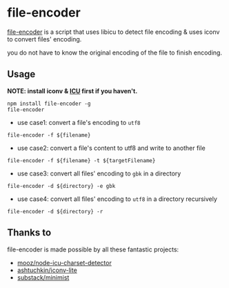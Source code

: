 # file-encoder

[file-encoder](https://github.com/leungwensen/zfinder) is a script that uses libicu to detect file encoding & uses iconv to convert files' encoding.

you do not have to know the original encoding of the file to finish encoding.

## Usage

<b>NOTE: install iconv & [ICU](https://github.com/mooz/node-icu-charset-detector#installing-icu) first if you haven't.</b>

```shell
npm install file-encoder -g
file-encoder
```

* use case1: convert a file's encoding to `utf8`

```
file-encoder -f ${filename}
```

* use case2: convert a file's content to utf8 and write to another file

```
file-encoder -f ${filename} -t ${targetFilename}
```

* use case3: convert all files' encoding to `gbk` in a directory

```
file-encoder -d ${directory} -e gbk
```

* use case4: convert all files' encoding to `utf8` in a directory recursively

```
file-encoder -d ${directory} -r
```

## Thanks to

file-encoder is made possible by all these fantastic projects:

* [mooz/node-icu-charset-detector](https://github.com/mooz/node-icu-charset-detector)
* [ashtuchkin/iconv-lite](https://github.com/ashtuchkin/iconv-lite)
* [substack/minimist](https://github.com/substack/minimist)


